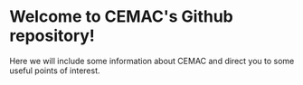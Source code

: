 # Welcome to CEMAC's Github repository!
Here we will include some information about CEMAC and direct you to some useful points of interest.

